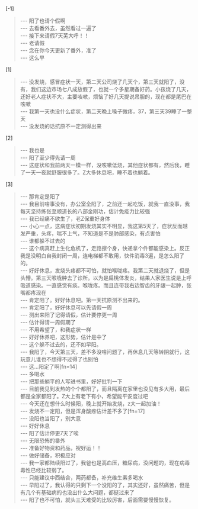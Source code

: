 
[-1] 
>--- 阳了也请个假啊<br>
>--- 去看番外去，虽然看过一遍了<br>
>--- 接下来请假7天芜大呼！！<br>
>--- 老请假<br>
>--- 念在你今天更新了番外，准了<br>
>--- 这么早<br>

[1] 
>--- 没发烧，感冒症状一天，第二天公司烧了几天个，第三天就阳了，没有，我们这边市场七八成放假了，也就一个多星期备好药。小孩烧了几天，还好老人症状不大，主要咳嗽，烦恼了好几天提说吊胆的，现在都是尾巴在咳嗽<br>
>--- 我第一天也没什么症状，第二天晚上嗓子微疼，37，第三天39睡了一整天<br>
>--- 没发烧的话抗原不一定测得出来<br>

[2] 
>--- 我也是<br>
>--- 阳了至少得先请一周<br>
>--- 这症状和我前两天一模一样，没咳嗽低烧，其他症状都有，然后我，睡了一天一夜就舒服很多了。Z大多休息吧，睡不着也躺着。<br>

[3] 
>--- 那肯定是阳了<br>
>--- 我目前啥事没有，办公室全阳了，之前还一起吃饭，就我一直没事，我每天坚持练张至顺道长的八部金刚功，估计免疫力比较强<br>
>--- 我已经痛不欲生了，老Z保重好身体<br>
>--- 小心一点，这病症状初期发烧其实不明显，我这第5天了，症状反而越发严重，头疼，喘不上气，不知道是不是肺部感染，有点害怕<br>
>--- 谁都躲不过去的<br>
>--- 这个病真赶上生化危机了，走路擦个身，快递拿个件都能感染上。反正我是没明白自我封闭一周，连电梯都不敢用，快件消毒3遍，是怎么阳了的。<br>
>--- 好好休息，发烧头疼都不可怕，就怕喉咙疼。我第二天就退烧了，但是头懵。第三天喉咙肿去了诊所。以为是扁桃体发炎，结果人家医生说是上呼吸道感染。一直感觉有痰。喉咙疼。而且连带我右边智齿的牙龈一起肿，张嘴都疼现在<br>
>--- 肯定阳了。好好休息吧。第一天抗原测不出来的。<br>
>--- 肯定阳了，好好休息可以先请假一周<br>
>--- 测出来阳了记得请假，估计要停更一周<br>
>--- 估计得请一周假期了<br>
>--- 不用希望了，和我症状一样<br>
>--- 好好休养吧，这形势，估计是中了<br>
>--- 这个躲不过去的，还不如早阳。<br>
>--- 我阳了，今天第三天，差不多没啥问题了，再休息几天等转阴就行，这玩意儿谁也不想得不过得了也别怕<br>
>--- 这…阳定了啊[fn=14]<br>
>--- 多喝水<br>
>--- 把那些躺平的人写进书里，好好批判一下<br>
>--- 目前我见到发热的个个都阳了，而且隔离在家里也没见有多大用，最后都是全家都阳了。Z大上有老下有小，希望能平安度过吧<br>
>--- 今天还在想什么时候阳，晚上就开始发烧，z大一起加油！<br>
>--- 发烧不一定阳，但是浑身酸疼估计差不多了[fn=17]<br>
>--- 没阳也当阳了，别大意<br>
>--- 好好休息<br>
>--- 阳了估计停更7天了唉<br>
>--- 无限恐怖的番外<br>
>--- 准备好物资和药品，祝好运！！<br>
>--- 做好储备，积极应对<br>
>--- 我一家都陆续阳过了，我爸也是高血压，糖尿病，没问题的，现在病毒毒性已经比较弱了。<br>
>--- 只能建议中西结合，两药都备，补充维生素多喝水<br>
>--- 早阳过了，我认得的只剩下一个没阳的了，其实还好，虽然痛苦，但是有几个有基础病的也没出什么大问题，都挺过来了<br>
>--- 阳了也不可怕，就头三天难受的比较厉害，后面需要慢慢恢复。<br>
